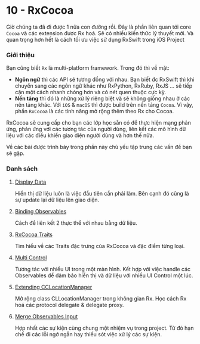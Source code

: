 # 10 - RxCocoa

Giờ chúng ta đã đi được 1 nữa con đường rồi. Đây là phần liên quan tới core `Cocoa` và các extension được Rx hoá. Sẽ có nhiều kiến thức lý thuyết mới. Và quan trọng hơn hết là cách tối ưu việc sử dụng RxSwift trong iOS Project

### Giới thiệu

Bạn cũng biết `Rx` là multi-platform framework. Trong đó thì về mặt:

* **Ngôn ngữ** thì các API sẽ tương đồng với nhau. Bạn biết đc RxSwift thì khi chuyển sang các ngôn ngữ khác như RxPython, RxRuby, RxJS ... sẽ tiếp cận một cách nhanh chóng hơn và có nét quen thuộc cực kỳ.
* **Nền tảng** thì đó là những xử lý riêng biệt và sẽ không giống nhau ở các nên tảng khác. Với `iOS` & `macOS` thì được build trên nền tảng `Cocoa`. Vì vậy, phần `RxCocoa` là các tính năng mở rộng thêm theo Rx cho Cocoa.

RxCocoa sẽ cung cấp cho bạn các lớp học sẵn có để thực hiện mạng phản ứng, phản ứng với các tương tác của người dùng, liên kết các mô hình dữ liệu với các điều khiển giao diện người dùng và hơn thế nữa.

Về các bài được trình bày trong phần này chủ yếu tập trung các vấn đề bạn sẽ gặp.

### Danh sách

1. [Display Data](10_1_DisplayData.md)

   Hiển thị dữ liệu luôn là việc đầu tiên cần phải làm. Bên cạnh đó cũng là sự update lại dữ liệu lên giao diện.

2. [Binding Observables](10_2_BindingObservables.md)

   Cách để liên kết 2 thực thể với nhau bằng dữ liệu.

3. [RxCocoa Traits](10_3_RxCocoaTraits.md)

   Tìm hiểu về các Traits đặc trưng của RxCocoa và đặc điểm từng loại.

4. [Multi Control](10_4_MultiControl.md)

   Tương tác với nhiều UI trong một màn hình. Kết hợp với việc handle các Observables để đảm bảo hiển thị và dữ liệu với nhiều UI Control một lúc.

5. [Extending CCLocationManager](10_5_ExtendingCCLocationManager.md)

   Mở rộng class CLLocationManager trong không gian Rx. Học cách Rx hoá các protocol delegate & delegate proxy.

6. [Merge Observables Input](10_6_MegerObservablesInput.md)

   Hợp nhất các sự kiện cùng chung một nhiệm vụ trong project. Từ đó hạn chế đi các lỗi ngớ ngẫn hay thiếu sót việc xử lý các sự kiện.
